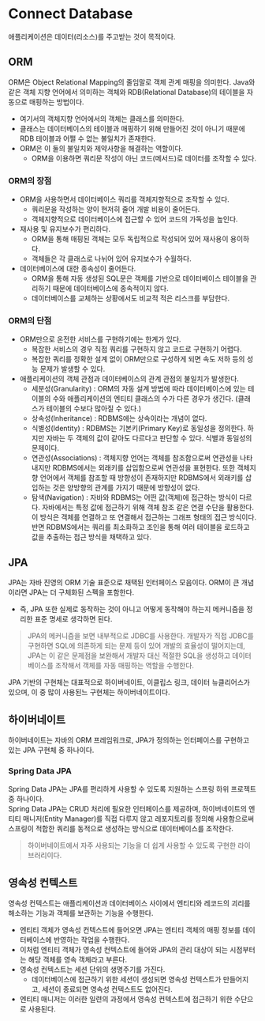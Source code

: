 # Connect Database 

애플리케이션은 데이터(리소스)를 주고받는 것이 목적이다. 

## ORM 

ORM은 Object Relational Mapping의 줄임말로 객체 관계 매핑을 의미한다. Java와 같은 객체 지향 언어에서 의미하는 객체와 RDB(Relational Database)의 테이블을 자동으로 매핑하는 방법이다. 
- 여기서의 객체지향 언어에서의 객체는 클래스를 의미한다. 
- 클래스는 데이터베이스의 테이블과 매핑하기 위해 만들어진 것이 아니기 때문에 RDB 테이블과 어쩔 수 없는 불일치가 존재한다. 
- ORM은 이 둘의 불일치와 제약사항을 해결하는 역할이다. 
  - ORM을 이용하면 쿼리문 작성이 아닌 코드(메서드)로 데이터를 조작할 수 있다. 

### ORM의 장점 

- ORM을 사용하면서 데이터베이스 쿼리를 객체지향적으로 조작할 수 있다. 
  - 쿼리문을 작성하는 양이 현저히 줄어 개발 비용이 줄어든다.
  - 객체지향적으로 데이터베이스에 접근할 수 있어 코드의 가독성을 높인다. 
- 재사용 및 유지보수가 편리하다.
  - ORM을 통해 매핑된 객체는 모두 독립적으로 작성되어 있어 재사용이 용이하다. 
  - 객체들은 각 클래스로 나뉘어 있어 유지보수가 수월하다. 
- 데이터베이스에 대한 종속성이 줄어든다. 
  - ORM을 통해 자동 생성된 SQL문은 객체를 기반으로 데이터베이스 테이블을 관리하기 때문에 데이터베이스에 종속적이지 않다. 
  - 데이터베이스를 교체하는 상황에서도 비교적 적은 리스크를 부담한다. 

### ORM의 단점 

- ORM만으로 온전한 서비스를 구현하기에는 한계가 있다. 
  - 복잡한 서비스의 경우 직접 쿼리를 구현하지 않고 코드로 구현하기 어렵다. 
  - 복잡한 쿼리를 정확한 설계 없이 ORM만으로 구성하게 되면 속도 저하 등의 성능 문제가 발생할 수 있다. 
- 애플리케이션의 객체 관점과 데이터베이스의 관계 관점의 불일치가 발생한다. 
  - 세분성(Granularity) : ORM의 자동 설계 방법에 따라 데이터베이스에 있는 테이블의 수와 애플리케이션의 엔티티 클래스의 수가 다른 경우가 생긴다. (클래스가 테이블의 수보다 많아질 수 있다.)
  - 상속성(Inheritance) : RDBMS에는 상속이라는 개념이 없다. 
  - 식별성(Identity) : RDBMS는 기본키(Primary Key)로 동일성을 정의한다. 하지만 자바는 두 객체의 값이 같아도 다르다고 판단할 수 있다. 식별과 동일성의 문제이다. 
  - 연관성(Associations) : 객체지향 언어는 객체를 참조함으로써 연관성을 나타내지만 RDBMS에서는 외래키를 삽입함으로써 연관성을 표현한다. 또한 객체지향 언어에서 객체를 참조할 때 방향성이 존재하지만 RDBMS에서 외래키를 삽입하는 것은 양방향의 관계를 가지기 때문에 방향성이 없다. 
  - 탐색(Navigation) : 자바와 RDBMS는 어떤 값(객체)에 접근하는 방식이 다르다. 자바에서는 특정 값에 접근하기 위해 객체 참조 같은 연결 수단을 활용한다. 이 방식은 객체를 연결하고 또 연결해서 접근하는 그래프 형태의 접근 방식이다. 반면 RDBMS에서는 쿼리를 최소화하고 조인을 통해 여러 테이블을 로드하고 값을 추출하는 접근 방식을 채택하고 있다. 

## JPA

JPA는 자바 진영의 ORM 기술 표준으로 채택된 인터페이스 모음이다. ORM이 큰 개념이라면 JPA는 더 구체화된 스펙을 포함한다. 
- 즉, JPA 또한 실제로 동작하는 것이 아니고 어떻게 동작해야 하는지 메커니즘을 정리한 표준 명세로 생각하면 된다. 

> JPA의 메커니즘을 보면 내부적으로 JDBC를 사용한다. 개발자가 직접 JDBC를 구현하면 SQL에 의존하게 되는 문제 등이 있어 개발의 효율성이 떨어지는데, JPA는 이 같은 문제점을 보완해서 개발자 대신 적절한 SQL을 생성하고 데이터베이스를 조작해서 객체를 자동 매핑하는 역할을 수행한다. 

JPA 기반의 구현체는 대표적으로 하이버네이트, 이클립스 링크, 데이터 뉴클리어스가 있으며, 이 중 많이 사용된느 구현체는 하이버네이트이다. 

## 하이버네이트 

하이버네이트는 자바의 ORM 프레임워크로, JPA가 정의하는 인터페이스를 구현하고 있는 JPA 구현체 중 하나이다. 

### Spring Data JPA 

Spring Data JPA는 JPA를 편리하게 사용할 수 있도록 지원하는 스프링 하위 프로젝트 중 하나이다. \
Spring Data JPA는 CRUD 처리에 필요한 인터페이스를 제공하며, 하이버네이트의 엔티티 매니저(Entity Manager)를 직접 다루지 않고 레포지토리를 정의해 사용함으로써 스프링이 적합한 쿼리를 동적으로 생성하는 방식으로 데이터베이스를 조작한다.

> 하이버네이트에서 자주 사용되는 기능을 더 쉽게 사용할 수 있도록 구현한 라이브러리이다. 

## 영속성 컨텍스트 

영속성 컨텍스트는 애플리케이션과 데이터베이스 사이에서 엔티티와 레코드의 괴리를 해소하는 기능과 객체를 보관하는 기능을 수행한다. 
- 엔티티 객체가 영속성 컨텍스트에 들어오면 JPA는 엔티티 객체의 매핑 정보를 데이터베이스에 반영하는 작업을 수행한다. 
- 이처럼 엔티티 객체가 영속성 컨텍스트에 들어와 JPA의 관리 대상이 되는 시점부터는 해당 객체를 영속 객체라고 부른다. 
- 영속성 컨텍스트는 세션 단위의 생명주기를 가진다. 
  - 데이터베이스에 접근하기 위한 세션이 생성되면 영속성 컨텍스트가 만들어지고, 세션이 종료되면 영속성 컨텍스트도 없어진다. 
- 엔티티 매니저는 이러한 일련의 과정에서 영속성 컨텍스트에 접근하기 위한 수단으로 사용된다. 

